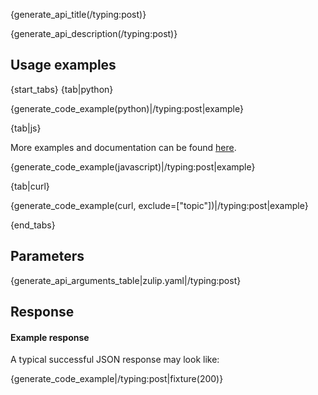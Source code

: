 {generate_api_title(/typing:post)}

{generate_api_description(/typing:post)}

## Usage examples

{start_tabs}
{tab|python}

{generate_code_example(python)|/typing:post|example}

{tab|js}

More examples and documentation can be found [here](https://github.com/zulip/zulip-js).

{generate_code_example(javascript)|/typing:post|example}

{tab|curl}

{generate_code_example(curl, exclude=["topic"])|/typing:post|example}

{end_tabs}

## Parameters

{generate_api_arguments_table|zulip.yaml|/typing:post}

## Response

#### Example response

A typical successful JSON response may look like:

{generate_code_example|/typing:post|fixture(200)}
